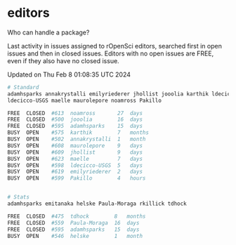 # editors

Who can handle a package?

Last activity in issues assigned to rOpenSci editors, searched first in open
issues and then in closed issues. Editors with no open issues are FREE, even if
they also have no closed issue.


Updated on Thu Feb 8 01:08:35 UTC 2024

```bash
# Standard
adamhsparks annakrystalli emilyriederer jhollist jooolia karthik ldecicco
ldecicco-USGS maelle maurolepore noamross Pakillo

FREE  CLOSED  #613  noamross       27  days
FREE  CLOSED  #500  jooolia        16  days
FREE  CLOSED  #595  adamhsparks    15  days
BUSY  OPEN    #575  karthik        7   months
BUSY  OPEN    #502  annakrystalli  1   month
BUSY  OPEN    #608  maurolepore    9   days
BUSY  OPEN    #609  jhollist       9   days
BUSY  OPEN    #623  maelle         7   days
BUSY  OPEN    #598  ldecicco-USGS  5   days
BUSY  OPEN    #619  emilyriederer  2   days
BUSY  OPEN    #599  Pakillo        4   hours


# Stats
adamhsparks emitanaka helske Paula-Moraga rkillick tdhock

FREE  CLOSED  #475  tdhock        8   months
FREE  CLOSED  #559  Paula-Moraga  16  days
FREE  CLOSED  #595  adamhsparks   15  days
BUSY  OPEN    #546  helske        1   month
```
